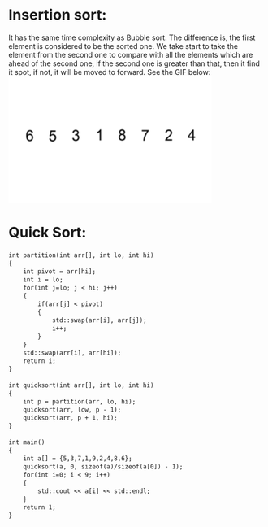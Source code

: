 # Insertion sort:
It has the same time complexity as Bubble sort. The difference is, the first element is considered to be the sorted one. We take start to take the element from the second one to compare with all the elements which are ahead of the second one, if the second one is greater than that, then it find it spot, if not, it will be moved to forward. See the GIF below:
<img src="image/Insertion-sort-example-300px.gif" width="400" height="248" />


# Quick Sort:
```
int partition(int arr[], int lo, int hi)
{
    int pivot = arr[hi];
    int i = lo;
    for(int j=lo; j < hi; j++)
    {
        if(arr[j] < pivot)
        {
            std::swap(arr[i], arr[j]);
            i++;
        }
    }
    std::swap(arr[i], arr[hi]);
    return i;
}

int quicksort(int arr[], int lo, int hi)
{
    int p = partition(arr, lo, hi);
    quicksort(arr, low, p - 1);
    quicksort(arr, p + 1, hi);
}

int main()
{
    int a[] = {5,3,7,1,9,2,4,8,6};
    quicksort(a, 0, sizeof(a)/sizeof(a[0]) - 1);
    for(int i=0; i < 9; i++)
    {
        std::cout << a[i] << std::endl;
    }
    return 1;
}
